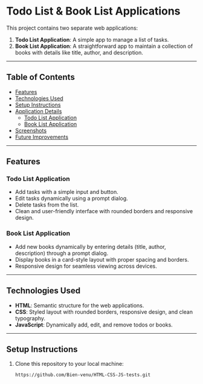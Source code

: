 # Todo List & Book List Applications

This project contains two separate web applications:

1. **Todo List Application**: A simple app to manage a list of tasks.
2. **Book List Application**: A straightforward app to maintain a collection of books with details like title, author, and description.

---

## Table of Contents

- [Features](#features)
- [Technologies Used](#technologies-used)
- [Setup Instructions](#setup-instructions)
- [Application Details](#application-details)
  - [Todo List Application](#todo-list-application)
  - [Book List Application](#book-list-application)
- [Screenshots](#screenshots)
- [Future Improvements](#future-improvements)

---

## Features

### Todo List Application
- Add tasks with a simple input and button.
- Edit tasks dynamically using a prompt dialog.
- Delete tasks from the list.
- Clean and user-friendly interface with rounded borders and responsive design.

### Book List Application
- Add new books dynamically by entering details (title, author, description) through a prompt dialog.
- Display books in a card-style layout with proper spacing and borders.
- Responsive design for seamless viewing across devices.

---

## Technologies Used
- **HTML**: Semantic structure for the web applications.
- **CSS**: Styled layout with rounded borders, responsive design, and clean typography.
- **JavaScript**: Dynamically add, edit, and remove todos or books.

---

## Setup Instructions

1. Clone this repository to your local machine:
   ```bash
   https://github.com/Bien-venu/HTML-CSS-JS-tests.git
